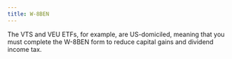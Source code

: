 ```yaml
---
title: W-8BEN
---
```


The VTS and VEU ETFs, for example, are US-domiciled, meaning that you must complete the W-8BEN form to reduce capital gains and dividend income tax.
